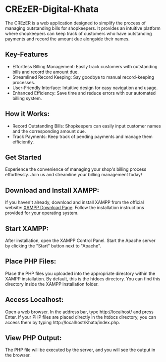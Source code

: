 # CREzER-Digital-Khata
The CREzER is a web application designed to simplify the process of managing outstanding bills for shopkeepers. It provides an intuitive platform where shopkeepers can keep track of customers who have outstanding payments and record the amount due alongside their names.
<h2><b>Key-Features</b></h2>
<ul>
  <li>Effortless Billing Management: Easily track customers with outstanding bills and record the amount due.</li>
  <li>Streamlined Record Keeping: Say goodbye to manual record-keeping processes.</li>
  <li>User-Friendly Interface: Intuitive design for easy navigation and usage.</li>
  <li>Enhanced Efficiency: Save time and reduce errors with our automated billing system.</li>
</ul>
<h2><b>How it Works:</b></h2>
<ul>
  <li>Record Outstanding Bills: Shopkeepers can easily input customer names and the corresponding amount due.</li>
  <li>Track Payments: Keep track of pending payments and manage them efficiently.</li>
</ul>
<h2><b>Get Started</b></h2>
Experience the convenience of managing your shop's billing process effortlessly. Join us and streamline your billing management today!

<h2><b>Download and Install XAMPP:</b></h2>
If you haven't already, download and install XAMPP from the official website: <a href="https://www.apachefriends.org/">XAMPP Download Page</a>.
Follow the installation instructions provided for your operating system.
<h2><b>Start XAMPP:</b></h2>
After installation, open the XAMPP Control Panel.
Start the Apache server by clicking the "Start" button next to "Apache".
<h2><b>Place PHP Files:</b></h2>
Place the PHP files you uploaded into the appropriate directory within the XAMPP installation. By default, this is the htdocs directory. You can find this directory inside the XAMPP installation folder.
<h2><b>Access Localhost:</b></h2>
Open a web browser.
In the address bar, type http://localhost/ and press Enter.
If your PHP files are placed directly in the htdocs directory, you can access them by typing http://localhost/Khata/index.php.
<h2><b>View PHP Output:</b></h2>
The PHP file will be executed by the server, and you will see the output in the browser.
